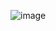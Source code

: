 
![image](https://user-images.githubusercontent.com/42731246/163573061-fd58b568-6c51-4ae3-9c0e-254b959efd3b.png)
